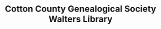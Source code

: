 ---
layout: repo
title: "Cotton County Genealogical Society Walters Library"
id: 25205
permalink: repos/25205/
---